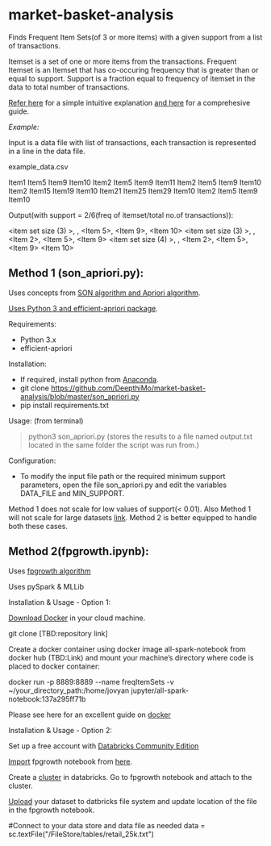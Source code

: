 # market-basket-analysis

Finds Frequent Item Sets(of 3 or more items) with a given support from a list of transactions. 

Itemset is a set of one or more items from the transactions. Frequent Itemset is an Itemset that has co-occuring frequency that is greater than or equal to support. Support is a fraction equal to frequency of itemset in the data to total number of transactions. 

[Refer here](https://towardsdatascience.com/association-rules-2-aa9a77241654) for a  simple intuitive explanation [and here](http://infolab.stanford.edu/~ullman/mmds/ch6.pdf) for a comprehesive guide.

*Example:*

Input is a data file with list of transactions, each transaction is represented in a line in the data file. 

example_data.csv

Item1 Item5 Item9 Item10
Item2 Item5 Item9 Item11
Item2 Item5 Item9 Item10
Item2 Item15 Item19 Item10 
Item21 Item25 Item29 Item10 
Item2 Item5 Item9 Item10

Output(with support = 2/6(freq of itemset/total no.of transactions)):

<item set size (3) >, <co-occuring freq = 2>, <Item 5>, <Item 9>, <Item 10>
<item set size (3) >, <co-occuring freq = 3>, <Item 2>, <Item 5>, <Item 9>
<item set size (4) >, <co-occuring freq = 2>, <Item 2>, <Item 5>, <Item 9> <Item 10>


## Method 1 (son_apriori.py):

Uses concepts from [SON algorithm and Apriori algorithm](https://github.com/fars-data-analysis/FIS/blob/master/project_report/report.pdf]).

[Uses Python 3 and efficient-apriori package](https://pypi.org/project/efficient-apriori/0.4.5/]).

Requirements: 
- Python 3.x
- efficient-apriori 

Installation:
- If required, install python from [Anaconda](https://www.anaconda.com/distribution/).
- git clone https://github.com/DeepthiMo/market-basket-analysis/blob/master/son_apriori.py
- pip install requirements.txt

Usage: (from terminal)
> python3 son_apriori.py
(stores the results to a file named output.txt located in the same folder the script was run from.)

Configuration: 
- To modify the input file path or the required minimum support parameters, open the file son_apriori.py and edit the variables DATA_FILE and MIN_SUPPORT.


Method 1 does not scale for low values of support(< 0.01). Also Method 1 will not scale for large datasets [link](https://arxiv.org/pdf/1701.09042.pdf). Method 2 is better equipped to handle both these cases.


## Method 2(fpgrowth.ipynb):

Uses [fpgrowth algorithm](https://github.com/fars-data-analysis/FIS/blob/master/project_report/report.pdf)

Uses pySpark & MLLib

Installation & Usage - Option 1:

[Download Docker](https://www.docker.com/get-started) in your cloud machine. 

git clone [TBD:repository link]

Create a docker container using docker image all-spark-notebook from docker hub (TBD:Link) and mount your machine’s directory where code is placed to docker container:

docker run -p 8889:8889 --name freqItemSets -v ~/your_directory_path:/home/jovyan jupyter/all-spark-notebook:137a295ff71b 

Please see here for an excellent guide on [docker](https://www.dataquest.io/blog/docker-data-science/)

Installation & Usage - Option 2:

Set up a free account with [Databricks Community Edition](https://databricks.com/try-databricks?utm_source=databricks&utm_medium=homev2tiletest)

[Import](https://docs.databricks.com/user-guide/notebooks/notebook-manage.html#import-a-notebook)  fpgrowth notebook from [here](https://databricks-prod-cloudfront.cloud.databricks.com/public/4027ec902e239c93eaaa8714f173bcfc/889751718678323/2378717504364781/5287256604884445/latest.html).

Create a [cluster](https://docs.databricks.com/user-guide/clusters/create.html#cluster-create) in databricks. Go to fpgrowth notebook and attach to the cluster. 

[Upload](https://docs.databricks.com/user-guide/importing-data.html#import-data) your dataset to datbricks file system and update location of the file in the fpgrowth notebook.

#Connect to your data store and data file as needed
data = sc.textFile("/FileStore/tables/retail_25k.txt")
